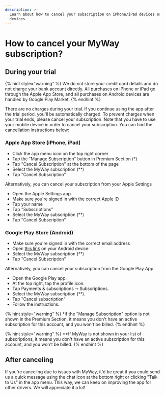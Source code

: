 ```yaml
---
description: >-
  Learn about how to cancel your subscription on iPhone/iPad devices or Android
  devices
---
```


# How to cancel your MyWay subscription?

## **During your trial** <a href="#during-your-trial" id="during-your-trial"></a>

{% hint style="warning" %}
We do not store your credit card details and do not charge your bank account directly. All purchases on iPhone or iPad go through the Apple App Store, and all purchases on Android devices are handled by Google Play Market.
{% endhint %}

There are no charges during your trial. If you continue using the app after the trial period, you'll be automatically charged. To prevent charges when your trial ends, please cancel your subscription. Note that you have to use your mobile device in order to cancel your subscription. You can find the cancellation instructions below:

### **Apple App Store (iPhone, iPad)** <a href="#h_1bf3e7cb20" id="h_1bf3e7cb20"></a>

* Click the app menu icon on the top right corner
* Tap the "Manage Subscription" button in Premium Section (\*)
* Tap "Cancel Subscription" at the bottom of the page
* Select the MyWay subscription (\*_\*_)
* Tap "Cancel Subscription"

Alternatively, you can cancel your subscription from your Apple Settings

* Open the Apple Settings app
* Make sure you're signed in with the correct Apple ID
* Tap your name
* Tap "Subscriptions"
* Select the MyWay subscription (\*\*)
* Tap "Cancel Subscription"

### Google Play Store (Android) <a href="#h_dabe3cfaa2" id="h_dabe3cfaa2"></a>

* Make sure you're signed in with the correct email address
* Open [this link](https://play.google.com/store/account/subscriptions) on your Android device
* Select the MyWay subscription (\*\*)
* Tap "Cancel Subscription"

Alternatively, you can cancel your subscription from the Google Play App

* Open the Google Play app.
* At the top right, tap the profile icon.
* Tap Payments & subscriptions ⇾ Subscriptions.
* Select the MyWay subscription (\*\*).
* Tap "Cancel subscription"
* Follow the instructions.

{% hint style="warning" %}
\*if the "Manage Subscription" option is not shown in the Premium Section, it means you don't have an active subscription for this account, and you won't be billed.
{% endhint %}

{% hint style="warning" %}
\*\*If MyWay is not shown in your list of subscriptions, it means you don't have an active subscription for this account, and you won't be billed.
{% endhint %}

## **After canceling** <a href="#after-cancelling" id="after-cancelling"></a>

If you're canceling due to issues with MyWay, it'd be great if you could send us a quick message using the chat icon at the bottom right or clicking "Talk to Us" in the app menu. This way, we can keep on improving the app for other drivers. We will appreciate it a lot!
